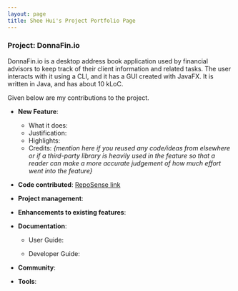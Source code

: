 ```yaml
---
layout: page
title: Shee Hui's Project Portfolio Page
---
```


### Project: DonnaFin.io

DonnaFin.io is a desktop address book application used by financial advisors to keep track of their client information and related tasks. 
The user interacts with it using a CLI, and it has a GUI created with JavaFX. 
It is written in Java, and has about 10 kLoC.

Given below are my contributions to the project.

* **New Feature**: 
    * What it does:
    * Justification: 
    * Highlights:
    * Credits: *{mention here if you reused any code/ideas from elsewhere or if a third-party library is heavily used in the feature so that a reader can make a more accurate judgement of how much effort went into the feature}*
    
* **Code contributed**: [RepoSense link]()

* **Project management**:
    

* **Enhancements to existing features**:

* **Documentation**:
    * User Guide:
      
    * Developer Guide:
       

* **Community**:

* **Tools**:

